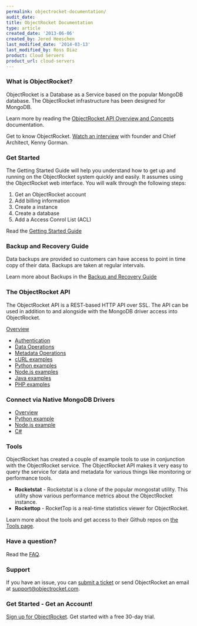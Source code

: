```yaml
---
permalink: objectrocket-documentation/
audit_date:
title: ObjectRocket Documentation
type: article
created_date: '2013-06-06'
created_by: Jered Heeschen
last_modified_date: '2014-03-13'
last_modified_by: Ross Diaz
product: Cloud Servers
product_url: cloud-servers
---
```


### What is ObjectRocket?

ObjectRocket is a Database as a Service based on the popular MongoDB
database. The ObjectRocket infrastructure has been designed for MongoDB.

Learn more by reading the [ObjectRocket API Overview and Concepts](https://docs.objectrocket.com/overview_and_concepts.html) documentation.

Get to know ObjectRocket. [Watch an interview](http://www.youtube.com/watch?v=q_necZ_HG5g) with founder and
Chief Architect, Kenny Gorman.

### Get Started

The Getting Started Guide will help you understand how to get up and
running on the ObjectRocket system quickly and easily. It assumes using
the ObjectRocket web interface. You will walk through the following
steps:

1.  Get an ObjectRocket account
2.  Add billing information
3.  Create a instance
4.  Create a database
5.  Add a Access Conrol List (ACL)

Read the [Getting Started Guide](https://docs.objectrocket.com/getting_started.html)

### Backup and Recovery Guide

Data backups are provided so customers can have access to point in time
copy of their data. Backups are taken at regular intervals.

Learn more about Backups in the [Backup and Recovery Guide](https://docs.objectrocket.com/backup_and_recovery.html)

### The ObjectRocket API

The ObjectRocket API is a REST-based HTTP API over SSL. The API can be
used in addition to and alongside with the MongoDB driver access into
ObjectRocket.

[Overview](https://docs.objectrocket.com/api/overview.html)

-  [Authentication](https://docs.objectrocket.com/api/overview.html#authentication)
-  [Data Operations](https://docs.objectrocket.com/api/overview.html#operations)
-  [Metadata Operations](https://docs.objectrocket.com/api/overview.html#metadata-operations)
-  [cURL examples](https://docs.objectrocket.com/api/curl.html)
-  [Python examples](https://docs.objectrocket.com/api/python.html)
-  [Node.js examples](https://docs.objectrocket.com/api/nodejs.html)
-  [Java examples](https://docs.objectrocket.com/api/java.html)
-  [PHP examples](https://docs.objectrocket.com/api/php.html)

### Connect via Native MongoDB Drivers

-   [Overview](https://docs.objectrocket.com/native_drivers.html#overview)
-   [Python example](https://docs.objectrocket.com/native_drivers.html#python)
-   [Node.js example](https://docs.objectrocket.com/native_drivers.html#node-js)
-   [C\#](https://docs.objectrocket.com/native_drivers.html#c)

### Tools

ObjectRocket has created a couple of example tools to use in conjunction
with the ObjectRocket service. The ObjectRocket API makes it very easy
to query the service for data and metadata for various things like
monitoring or performance tools.

-   **Rocketstat** - Rocketstat is a clone of the popular
    mongostat utility. This utility show various performance metrics
    about the ObjectRocket instance.
-   **Rockettop** - RocketTop is a real-time statistics viewer
    for ObjectRocket.

Learn more about the tools and get access to their Github repos on [the Tools page](http://docs.objectrocket.com/tools.html).

### Have a question?

Read the [FAQ](http://docs.objectrocket.com/faq.html).

### Support

If you have an issue, you can [submit a ticket](https://objectrocket.zendesk.com/home) or send ObjectRocket an
email at <support@objectrocket.com>.

### Get Started - Get an Account!

[Sign up for ObjectRocket](https://app.objectrocket.com/sign_up1). Get
started with a free 30-day trial.
